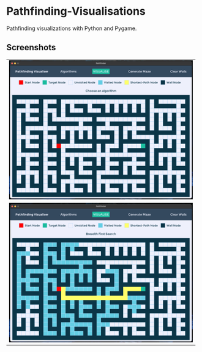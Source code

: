 # Pathfinding-Visualisations

Pathfinding visualizations with Python and Pygame.

## Screenshots
<table border='0px'>
    <tr>
        <td>
            <img src='screenshots/maze.png?raw=true' alt='Maze'
                width='480'>
        </td>
    </tr>
    <tr>
        <td>
            <img src='screenshots/bfs.png?raw=true' alt='BFS' 
                width='480'>
        </td>
    </tr>
</table>